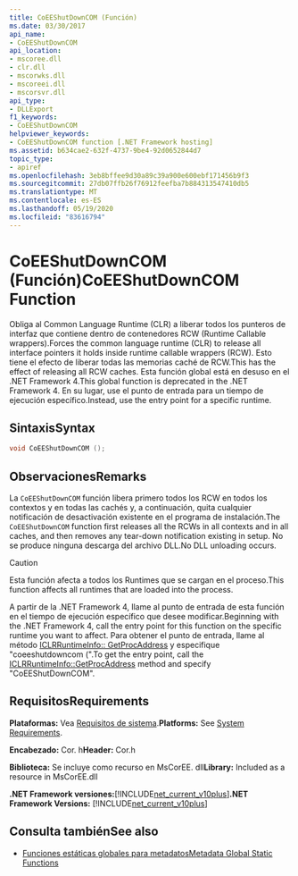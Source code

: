 ```yaml
---
title: CoEEShutDownCOM (Función)
ms.date: 03/30/2017
api_name:
- CoEEShutDownCOM
api_location:
- mscoree.dll
- clr.dll
- mscorwks.dll
- mscoreei.dll
- mscorsvr.dll
api_type:
- DLLExport
f1_keywords:
- CoEEShutDownCOM
helpviewer_keywords:
- CoEEShutDownCOM function [.NET Framework hosting]
ms.assetid: b634cae2-632f-4737-9be4-92d0652844d7
topic_type:
- apiref
ms.openlocfilehash: 3eb8bffee9d30a89c39a900e600ebf171456b9f3
ms.sourcegitcommit: 27db07ffb26f76912feefba7b884313547410db5
ms.translationtype: MT
ms.contentlocale: es-ES
ms.lasthandoff: 05/19/2020
ms.locfileid: "83616794"
---
```

# <a name="coeeshutdowncom-function"></a><span data-ttu-id="06917-102">CoEEShutDownCOM (Función)</span><span class="sxs-lookup"><span data-stu-id="06917-102">CoEEShutDownCOM Function</span></span>
<span data-ttu-id="06917-103">Obliga al Common Language Runtime (CLR) a liberar todos los punteros de interfaz que contiene dentro de contenedores RCW (Runtime Callable wrappers).</span><span class="sxs-lookup"><span data-stu-id="06917-103">Forces the common language runtime (CLR) to release all interface pointers it holds inside runtime callable wrappers (RCW).</span></span> <span data-ttu-id="06917-104">Esto tiene el efecto de liberar todas las memorias caché de RCW.</span><span class="sxs-lookup"><span data-stu-id="06917-104">This has the effect of releasing all RCW caches.</span></span> <span data-ttu-id="06917-105">Esta función global está en desuso en el .NET Framework 4.</span><span class="sxs-lookup"><span data-stu-id="06917-105">This global function is deprecated in the .NET Framework 4.</span></span> <span data-ttu-id="06917-106">En su lugar, use el punto de entrada para un tiempo de ejecución específico.</span><span class="sxs-lookup"><span data-stu-id="06917-106">Instead, use the entry point for a specific runtime.</span></span>  
  
## <a name="syntax"></a><span data-ttu-id="06917-107">Sintaxis</span><span class="sxs-lookup"><span data-stu-id="06917-107">Syntax</span></span>  
  
```cpp  
void CoEEShutDownCOM ();  
```  
  
## <a name="remarks"></a><span data-ttu-id="06917-108">Observaciones</span><span class="sxs-lookup"><span data-stu-id="06917-108">Remarks</span></span>  
 <span data-ttu-id="06917-109">La `CoEEShutDownCOM` función libera primero todos los RCW en todos los contextos y en todas las cachés y, a continuación, quita cualquier notificación de desactivación existente en el programa de instalación.</span><span class="sxs-lookup"><span data-stu-id="06917-109">The `CoEEShutDownCOM` function first releases all the RCWs in all contexts and in all caches, and then removes any tear-down notification existing in setup.</span></span> <span data-ttu-id="06917-110">No se produce ninguna descarga del archivo DLL.</span><span class="sxs-lookup"><span data-stu-id="06917-110">No DLL unloading occurs.</span></span>  
  
> [!CAUTION]
> <span data-ttu-id="06917-111">Esta función afecta a todos los Runtimes que se cargan en el proceso.</span><span class="sxs-lookup"><span data-stu-id="06917-111">This function affects all runtimes that are loaded into the process.</span></span>  
  
 <span data-ttu-id="06917-112">A partir de la .NET Framework 4, llame al punto de entrada de esta función en el tiempo de ejecución específico que desee modificar.</span><span class="sxs-lookup"><span data-stu-id="06917-112">Beginning with the .NET Framework 4, call the entry point for this function on the specific runtime you want to affect.</span></span> <span data-ttu-id="06917-113">Para obtener el punto de entrada, llame al método [ICLRRuntimeInfo:: GetProcAddress](iclrruntimeinfo-getprocaddress-method.md) y especifique "coeeshutdowncom (".</span><span class="sxs-lookup"><span data-stu-id="06917-113">To get the entry point, call the [ICLRRuntimeInfo::GetProcAddress](iclrruntimeinfo-getprocaddress-method.md) method and specify "CoEEShutDownCOM".</span></span>  
  
## <a name="requirements"></a><span data-ttu-id="06917-114">Requisitos</span><span class="sxs-lookup"><span data-stu-id="06917-114">Requirements</span></span>  
 <span data-ttu-id="06917-115">**Plataformas:** Vea [Requisitos de sistema](../../get-started/system-requirements.md).</span><span class="sxs-lookup"><span data-stu-id="06917-115">**Platforms:** See [System Requirements](../../get-started/system-requirements.md).</span></span>  
  
 <span data-ttu-id="06917-116">**Encabezado:** Cor. h</span><span class="sxs-lookup"><span data-stu-id="06917-116">**Header:** Cor.h</span></span>  
  
 <span data-ttu-id="06917-117">**Biblioteca:** Se incluye como recurso en MsCorEE. dll</span><span class="sxs-lookup"><span data-stu-id="06917-117">**Library:** Included as a resource in MsCorEE.dll</span></span>  
  
 <span data-ttu-id="06917-118">**.NET Framework versiones:**[!INCLUDE[net_current_v10plus](../../../../includes/net-current-v10plus-md.md)]</span><span class="sxs-lookup"><span data-stu-id="06917-118">**.NET Framework Versions:** [!INCLUDE[net_current_v10plus](../../../../includes/net-current-v10plus-md.md)]</span></span>  
  
## <a name="see-also"></a><span data-ttu-id="06917-119">Consulta también</span><span class="sxs-lookup"><span data-stu-id="06917-119">See also</span></span>

- [<span data-ttu-id="06917-120">Funciones estáticas globales para metadatos</span><span class="sxs-lookup"><span data-stu-id="06917-120">Metadata Global Static Functions</span></span>](../metadata/metadata-global-static-functions.md)
